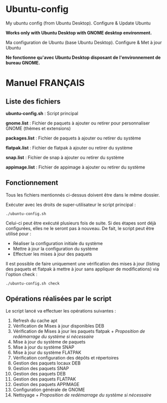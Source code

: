# Ubuntu-config
My ubuntu config (from Ubuntu Desktop). Configure & Update Ubuntu

**Works only with Ubuntu Desktop with GNOME desktop environment.**


Ma configuration de Ubuntu (base Ubuntu Desktop). Configure & Met à jour Ubuntu

**Ne fonctionne qu'avec Ubuntu Desktop disposant de l'environnement de bureau GNOME.**



# Manuel FRANÇAIS

## Liste des fichiers

 **ubuntu-config.sh** : Script principal 
 
 **gnome.list** : Fichier de paquets à ajouter ou retirer pour personnaliser GNOME (thèmes et extensions)

 **packages.list** : Fichier de paquets à ajouter ou retirer du système

 **flatpak.list** : Fichier de flatpak à ajouter ou retirer du système

 **snap.list** : Fichier de snap à ajouter ou retirer du système

 **appimage.list** : Fichier de appimage à ajouter ou retirer du système


## Fonctionnement

Tous les fichiers mentionnés ci-dessus doivent être dans le même dossier.

Exécuter avec les droits de super-utilisateur le script principal :

    ./ubuntu-config.sh

Celui-ci peut être exécuté plusieurs fois de suite. Si des étapes sont déjà configurées, elles ne le seront pas à nouveau. De fait, le script peut être utilisé pour : 

 - Réaliser la configuration initiale du système
 - Mettre à jour la configuration du système
 - Effectuer les mises à jour des paquets

Il est possible de faire uniquement une vérification des mises à jour (listing des paquets et flatpak à mettre à jour sans appliquer de modifications) via l'option check : 

    ./ubuntu-config.sh check


## Opérations réalisées par le script

Le script lancé va effectuer les opérations suivantes : 

 1. Refresh du cache apt
 2. Vérification de Mises à jour disponibles DEB
 3. Vérification de Mises à jour les paquets flatpak + *Proposition de redémarrage du système si nécessaire*
 4. Mise à jour du système de paquets
 5. Mise à jour du système SNAP
 6. Mise à jour du système FLATPAK
 7. Vérification configuration des dépôts et répertoires
 8. Gestion des paquets locaux DEB
 9. Gestion des paquets SNAP
 10. Gestion des paquets DEB
 11. Gestion des paquets FLATPAK
 12. Gestion des paquets APPIMAGE
 13. Configuration générale de GNOME
 14. Nettoyage + *Proposition de redémarrage du système si nécessaire*

